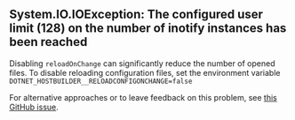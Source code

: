 <a name="d128"></a>

## System.IO.IOException: The configured user limit (128) on the number of inotify instances has been reached

Disabling `reloadOnChange` can significantly reduce the number of opened files. To disable reloading configuration files, set the environment variable `DOTNET_HOSTBUILDER__RELOADCONFIGONCHANGE=false`

For alternative approaches or to leave feedback on this problem, see [this GitHub issue](https://github.com/dotnet/AspNetCore.Docs/issues/19814).